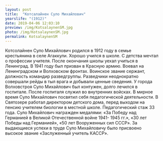 ```yaml
---
layout: post
title:  "Котсалайнен Суло Михайлович"
yearslife: "(1912)"
date: 2019-04-06 12:03:10
preview: /img/KotsalaynenSM.jpg
photo: /img/KotsalaynenSM.jpg
permalink: KotsalaynenSM
---
```


Котсолайнен Суло Михайлович родился в 1912 году в семье крестьянина в селе Агаккули. Хорошо учился в школе. С детства мечтал о профессии учителя. После окончания школы уехал учиться в Ленинград. В 1941 году был призван в Красную армию. Воевал на Ленинградском и Волховском фронтах. Воинское звание сержант, должность командир разведгруппы. Разведчики неоднократно совершали рейды в тыл врага и добывали ценные сведения. У города Волховстроя Суло Михайлович был контужен, долго лечился в госпитале. После госпиталя служил во внутренних войсках. В мирное время Суло Михайлович посвятил себя педагогической деятельности. В Святозере работал директором детского дома, перед выходом на пенсию учителем биологии в местной школе. Педагогический стаж 33 года. Суло Михайлович награжден медалями: «За Победу над Германией в Великой Отечественной войне 1941- 1945 гг.», «30 лет Победы над Германией», «50 лет Вооруженных сил СССР». За выдающиеся успехи в труде Суло Михайловичу было присвоено высокое звание «Заслуженный учитель КАССР».